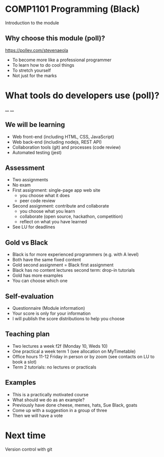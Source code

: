 #  COMP1101 Programming (Black) 

Introduction to the module


## Why choose this module (poll)?

https://pollev.com/stevenaeola


- To become more like a professional programmer
- To learn how to do cool things
- To stretch yourself
- Not just for the marks


# What tools do developers use (poll)? 

[...](https://www.jetbrains.com/lp/devecosystem-2021/)
[...](https://survey.stackoverflow.co/2022/)


## We will be learning

* Web front-end (including HTML, CSS, JavaScript)
* Web back-end (including nodejs, REST API)
* Collaboration tools (git) and processes (code review)
* Automated testing (jest)


## Assessment


- Two assignments 
- No exam
- First assignment: single-page app web site
  - you choose what it does
  - peer code review
- Second assignment: contribute and collaborate
  - you choose what you learn
  - collaborate (open source, hackathon, competition)
  - reflect on what you have learned
- See LU for deadlines



## Gold vs Black

- Black is for more experienced programmers (e.g. with A level)
- Both have the same fixed content
- Gold second assignment = Black first assignment
- Black has no content lectures second term: drop-in tutorials
- Gold has more examples
- You can choose which one



## Self-evaluation

- Questionnaire (Module information)
- Your score is only for your information
- I will publish the score distributions to help you choose


## Teaching plan

- Two lectures a week f2f (Monday 10, Weds 10)
- One practical a week term 1 (see allocation on MyTimetable)
- Office hours 11-12 Friday in person or by zoom (see contacts on LU to book a slot)
- Term 2 tutorials: no lectures or practicals


## Examples


- This is a practically motivated course
- What should we do as an example?
- Previously have done cheese, memes, hats, Sue Black, goats
- Come up with a suggestion in a group of three
- Then we will have a vote 



# Next time 

Version control with git

